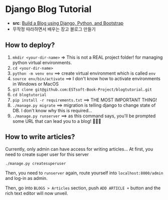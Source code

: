 # Django Blog Tutorial

- **src**: [Build a Blog using Django, Python, and Bootstrap](https://youtu.be/sMqDJovFO-Y)
- 무작정 따라하면서 배우는 장고 블로그 만들기

## How to deploy?

1. `mkdir <your-dir-name>` => This is not a REAL project folder! for managing python virtual environments.
2. `cd <your-dir-name>`
3. `python -m venv env` ==> create virtual environment which is called `env`
4. `source env/bin/activate` ==> I don't know how to activate environments in Windows or MacOS
5. `git clone git@github.com:ESTsoft-Book-Project/blogtutorial.git`
6. `cd blogtutorial`
7. `pip install -r requirements.txt` ==> THE MOST IMPORTANT THING!
8. `./manage.py migrate` ==> migration is telling django to change state of DB. I don't know why this is required...
9. `./manage.py runserver` ==> as this command says, you'll be prompted some URL that can lead you to a blog! 🎈🎈🎉

## How to write articles?

Currently, only admin can have access for writing articles... At first, you need to create super user for this server

```shell
./manage.py createsuperuser
```

Then, you need to `runserver` again, route yourself into `localhost:8000/admin` and log-in as admin.

Then, go into `BLOGS > Articles` section, push `ADD ARTICLE +` button and the rich text editor will now unveil.
